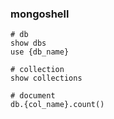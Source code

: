 ### mongoshell
```
# db
show dbs
use {db_name}

# collection
show collections

# document
db.{col_name}.count()
```
